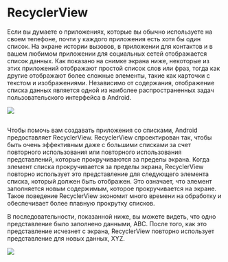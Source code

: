 # RecyclerView

Если вы думаете о приложениях, которые вы обычно используете на своем телефоне, почти у каждого приложения есть хотя бы один список. На экране истории вызовов, в приложении для контактов и в вашем любимом приложении для социальных сетей отображается список данных. Как показано на снимке экрана ниже, некоторые из этих приложений отображают простой список слов или фраз, тогда как другие отображают более сложные элементы, такие как карточки с текстом и изображениями. Независимо от содержания, отображение списка данных является одной из наиболее распространенных задач пользовательского интерфейса в Android.

![](https://ucarecdn.com/95ca2de6-1fac-456c-aa1b-2df0925f13a4/)

![](data:image/gif;base64,R0lGODlhAQABAPABAP///wAAACH5BAEKAAAALAAAAAABAAEAAAICRAEAOw== "Click and drag to move")

Чтобы помочь вам создавать приложения со списками, Android предоставляет RecyclerView. RecyclerView спроектирован так, чтобы быть очень эффективным даже с большими списками за счет повторного использования или повторного использования представлений, которые прокручиваются за пределы экрана. Когда элемент списка прокручивается за пределы экрана, RecyclerView повторно использует это представление для следующего элемента списка, который должен быть отображен. Это означает, что элемент заполняется новым содержимым, которое прокручивается на экране. Такое поведение RecyclerView экономит много времени на обработку и обеспечивает более плавную прокрутку списков.

В последовательности, показанной ниже, вы можете видеть, что одно представление было заполнено данными, ABC. После того, как это представление исчезнет с экрана, RecyclerView повторно использует представление для новых данных, XYZ.

![](https://ucarecdn.com/1d6c299b-df90-4d11-8896-137d270435ed/)

![](data:image/gif;base64,R0lGODlhAQABAPABAP///wAAACH5BAEKAAAALAAAAAABAAEAAAICRAEAOw== "Click and drag to move")
